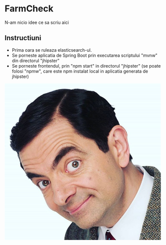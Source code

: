 # FarmCheck
N-am nicio idee ce sa scriu aici

## Instructiuni
* Prima oara se ruleaza elasticsearch-ul.
* Se porneste aplicatia de Spring Boot prin executarea scriptului "mvnw" din directorul "jhipster"
* Se porneste frontendul, prin "npm start" in directorul "jhipster" (se poate folosi "npmw", care este npm instalat local in aplicatia generata de jhipster)

<img src="resources/mrbean.jpeg" style="text-align: center;">
